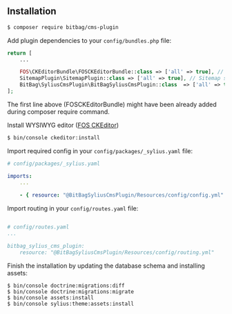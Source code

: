 ## Installation
```bash
$ composer require bitbag/cms-plugin
```

Add plugin dependencies to your `config/bundles.php` file:
```php
return [
    ...

    FOS\CKEditorBundle\FOSCKEditorBundle::class => ['all' => true], // WYSIWYG editor
    SitemapPlugin\SitemapPlugin::class => ['all' => true], // Sitemap support
    BitBag\SyliusCmsPlugin\BitBagSyliusCmsPlugin::class  => ['all' => true],
];
```
The first line above (FOSCKEditorBundle) might have been already added during composer require command.

Install WYSIWYG editor ([FOS CKEditor](https://symfony.com/doc/master/bundles/FOSCKEditorBundle/usage/ckeditor.html))

```bash
$ bin/console ckeditor:install
```

Import required config in your `config/packages/_sylius.yaml` file:

```yaml
# config/packages/_sylius.yaml

imports:
    ...
    
    - { resource: "@BitBagSyliusCmsPlugin/Resources/config/config.yml" }
```

Import routing in your `config/routes.yaml` file:

```yaml

# config/routes.yaml
...

bitbag_sylius_cms_plugin:
    resource: "@BitBagSyliusCmsPlugin/Resources/config/routing.yml"
```

Finish the installation by updating the database schema and installing assets:
```
$ bin/console doctrine:migrations:diff
$ bin/console doctrine:migrations:migrate
$ bin/console assets:install
$ bin/console sylius:theme:assets:install
```
